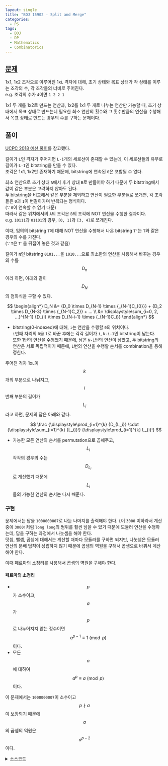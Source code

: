 ```yaml
---
layout: single
title: "BOJ 15902 - Split and Merge"
categories:
  - PS
tags:
  - BOJ
  - DP
  - Mathematics
  - Combinatorics
---
```

## <a href="https://www.acmicpc.net/problem/15902" target="_blank">문제</a>
1x1, 1x2 조각으로 이루어진 1x`L` 격자에 대해, 초기 상태와 목표 상태가 각 상태를 이루는 조각의 수, 각 조각들의 너비로 주어진다.  
e.g. 조각의 수가 `4`이면 `1 2 2 1`

1x1 두 개를 1x2로 만드는 연산과, 1x2를 1x1 두 개로 나누는 연산만 가능할 때, 초기 상태에서 목표 상태로 만드는데 필요한 최소 연산의 횟수와 그 횟수만큼의 연산을 수행해서 목표 상태로 만드는 경우의 수를 구하는 문제이다.

## 풀이
<a href="https://docs.google.com/presentation/d/1y4f_ZCcWgCZocPZozsaFZpn2AJSx3ZtPwEFM3h7NurU/edit#slide=id.g3d8629bdfa_5_10" target="_blank">UCPC 2018 예선 풀이</a>를 참고했다.

길이가 `L`인 격자가 주어지면 `L-1`개의 세로선이 존재할 수 있는데, 이 세로선들의 유무로 길이가 `L-1`인 bitstring을 만들 수 있다.  
조각은 1x1, 1x2만 존재하기 때문에, bitstring에 연속된 `0`은 포함될 수 없다.

최소 연산으로 초기 상태 `A`에서 후기 상태 `B`로 만들어야 하기 때문에 두 bitstring에서 값이 같은 부분은 고려하지 않아도 된다.  
두 bitstring을 비교해서 같은 부분을 제외하고 연산이 필요한 부분들로 쪼개면, 각 조각들은 `0`과 `1`이 번갈아가며 반복되는 형식이다.  
(∵ `0`이 연속할 수 없기 때문)  
따라서 같은 위치에서의 `A`의 조각은 `B`의 조각에 NOT 연산을 수행한 결과이다.  
e.g. `10111`과 `01101`의 경우, `[0, 1]`과 `[3, 4]`로 쪼개진다.

이때, 임의의 bitstring `T`에 대해 NOT 연산을 수행해서 나온 bitstring `T'`는 `T`와 같은 경우의 수를 가진다.  
(∵ `T`은 `T'`을 뒤집어 놓은 것과 같음)

길이가 `N`인 bitstring `0101...`을 `1010...`으로 최소한의 연산을 사용해서 바꾸는 경우의 수를 $$D_n$$이라 하면, 아래와 같이 $$D_N$$의 점화식을 구할 수 있다.  

$$
\begin{align*}
D_N &= {D_0 \times D_{N-1} \times {_{N-1}C_{0}}} + {D_2 \times D_{N-3} \times {_{N-1}C_2}} + ... \\
&= \displaystyle\sum_{i=0, 2, ...}^{N-1} {D_{i} \times D_{N-i-1} \times {_{N-1}C_i}}
\end{align*}
$$

- bitstring(0-indexed)에 대해, `i`는 연산을 수행할 `0`의 위치이다.  
	`i`번째 자리의 `0`을 `1`로 바꾼 후에는 각각 길이가 `i`, `N-i-1`인 bitstring이 남는다.  
	또한 1번의 연산을 수행했기 때문에, 남은 `N-1`번의 연산이 남았고, 두 bitstring의 연산은 서로 독립적이기 때문에, `i`번의 연산을 수행할 순서를 combination을 통해 정한다.

주어진 격자 1x`L`이 $$k$$개의 부분으로 나눠지고, $$i$$번째 부분의 길이가 $$L_i$$라고 하면, 문제의 답은 아래와 같다.

$$
\frac
{\displaystyle\prod_{i=1}^{k} {D_{L_i}} \cdot (\displaystyle\sum_{i=1}^{k} {L_i})!}
{\displaystyle\prod_{i=1}^{k} L_{i}!}
$$

- 가능한 모든 연산의 순서를 permutation으로 곱해주고, $$L_i$$ 각각의 경우의 수는 $$D_{L_i}$$로 계산했기 때문에 $$L_i$$들의 가능한 연산의 순서는 다시 빼준다.

### 구현
문제에서는 답을 `1000000007`로 나눈 나머지를 출력해야 한다. `L`이 `3000` 이하라서 계산 중에 `3000!`처럼 `long long`의 범위를 훨씬 넘을 수 있기 때문에 모듈러 연산을 수행하는데, 답을 구하는 과정에서 나눗셈을 해야 한다.  
덧셈, 뺄셈, 곱셈에 대해서는 계산할 때마다 모듈러를 구하면 되지만, 나눗셈은 모듈러 연산의 분배 법칙이 성립하지 않기 때문에 곱셈의 역원을 구해서 곱셈으로 바꿔서 계산해야 한다.

이때 페르마의 소정리를 사용해서 곱셈의 역원을 구해야 한다.

#### 페르마의 소정리
- $$p$$가 소수이고, $$a$$가 $$p$$로 나누어지지 않는 정수이면  
	$$ a^{p-1} \equiv 1 \pmod{p} $$이다.
- 모든 $$a$$에 대하여  
	$$ a^p \equiv a \pmod{p} $$이다.

이 문제에서는 `1000000007`이 소수이고 $$ p \nmid a $$이 보장되기 때문에 $$a$$의 곱셈의 역원은 $$a^{p-2}$$이다.

<details markdown="1">
<summary>소스코드</summary>
```cpp
#include<cstdio>
#include<iostream>
#include<utility>
#include<vector>
#define MOD 1000000007
using namespace std;
typedef long long lld;
typedef pair<int, int> pi;
typedef vector<int> vi;

lld power(lld n, lld m){
	lld res=1;
	while(m>0){
		if(m%2) res=(res*n)%MOD;
		n=(n*n)%MOD;
		m/=2;
	}
	return res;
}

int main()
{
	int L, n, m, cur;
	vi bstra, bstrb, bstrs;
	lld facto[3001], dp[3001], finv[3001];
	facto[0]=1, facto[1]=1, finv[0]=1, finv[1]=1, dp[0]=1, dp[1]=1;
	for(int i=2;i<3001;i++)	{
		facto[i]=facto[i-1]*i%MOD;
		finv[i]=finv[i-1]*power(i, MOD-2)%MOD;
	}
	
	scanf("%d %d", &L, &n);
	for(int i=0;i<n;i++){
		scanf("%d", &cur);
		if(cur==1) bstra.push_back(1);
		else {
			bstra.push_back(0);
			bstra.push_back(1);
		}
	}
	bstra.erase(bstra.end()-1);
	
	scanf("%d", &m);
	for(int i=0;i<m;i++){
		scanf("%d", &cur);
		if(cur==1) bstrb.push_back(1);
		else {
			bstrb.push_back(0);
			bstrb.push_back(1);
		}
	}
	bstrb.erase(bstrb.end()-1);
	
	cur=0;
	for(int i=0;i<L-1;i++){
		if(bstra[i]==bstrb[i]){
			if(cur==0) continue;
			bstrs.push_back(cur);
			cur=0;
		}
		else cur++;
	}
	if(cur) bstrs.push_back(cur);
	
	for(int i=2;i<=L;i++){
		for(int j=0;j<i;j+=2){
			lld t=1;
			t=t*dp[j]%MOD*dp[i-j-1]%MOD;
			t=t*facto[i-1]%MOD*finv[i-j-1]%MOD*finv[j]%MOD;
			dp[i]=(dp[i]+t)%MOD;
		}
	}
	
	lld cnt=0, A=1, B=0;
	for(int i=0;i<bstrs.size();i++){
		A=(A*dp[bstrs[i]])%MOD;
		cnt+=bstrs[i];
		A=(A*finv[bstrs[i]])%MOD;
	}
	B=facto[cnt];
	A=(A*B)%MOD;
	printf("%lld %lld", cnt, A);
	return 0;
}
```
</details>

## 풀고나서
- 팩토리얼은 곱셈의 역원도 많이 호출하기 때문에, 곱셈의 역원도 memoization 해놓으면 좋다.
- ncr mod p를 `O(N)`에 <a href="https://lifeignite.tistory.com/43?category=472865" target="_blank">구하는 방법</a>도 존재한다.